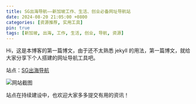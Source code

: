 ```yaml
---
title: SG出海导航——新加坡工作、生活、创业必备网址导航站
date: 2024-08-20 21:05:00 +0800
categories: [资源推荐, 实用工具]    
pin: true
tags: [新加坡, 出海, 工作, 生活, 创业, 导航, 资源]
---
```


Hi，这是本博客的第一篇博文，由于还不太熟悉 jekyll 的用法，第一篇博文，就给大家分享下个人搭建的网址导航工具吧。

站点：[SG出海导航](https://nav.sgchuhai.com/)

![网站截图](https://image.sgchuhai.com/image/homepage-nav-sgchuhai.png)

站点在持续建设中，也欢迎大家多多提交有用的资讯！
